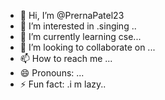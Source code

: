 - 👋 Hi, I’m @PrernaPatel23
- 👀 I’m interested in .singing ..
- 🌱 I’m currently learning cse...
- 💞️ I’m looking to collaborate on ...
- 📫 How to reach me ...
- 😄 Pronouns: ...
- ⚡ Fun fact: .i m lazy..

<!---
PrernaPatel23/PrernaPatel23 is a ✨ special ✨ repository because its `README.md` (this file) appears on your GitHub profile.
You can click the Preview link to take a look at your changes.
--->
